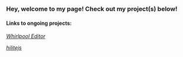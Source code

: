 ### Hey, welcome to my page! Check out my project(s) below!

#### Links to ongoing projects:
<a href="https://terabytetb.github.io/WhirlpoolEditor"><em>Whirlpool Editor</em></a>

<a href="https://terabytetb.github.io/hilitejs"><em>hilitejs</em></a>
